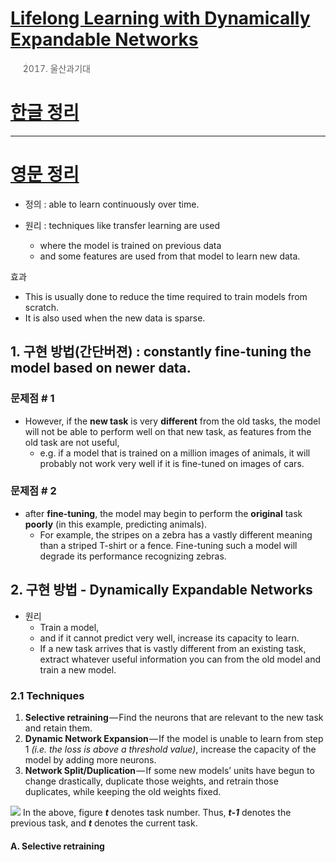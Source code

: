 # [Lifelong Learning with Dynamically Expandable Networks](https://arxiv.org/pdf/1708.01547v2.pdf)

 
 > 2017. 울산과기대





# [한글 정리](https://excelsior-cjh.tistory.com/190)


---



# [영문 정리 ](https://hackernoon.com/dynamically-expandable-neural-networks-ce75ff2b69cf)

- 정의 : able to learn continuously over time.

- 원리 : techniques like transfer learning are used
	- where the model is trained on previous data
	- and some features are used from that model to learn new data. 

효과 
- This is usually done to reduce the time required to train models from scratch. 
- It is also used when the new data is sparse.


## 1. 구현 방법(간단버젼) : constantly fine-tuning the model based on newer data. 

### 문제점 # 1

- However, if the **new task** is very **different** from the old tasks, the model will not be able to perform well on that new task, as features from the old task are not useful, 
	- e.g. if a model that is trained on a million images of animals, it will probably not work very well if it is fine-tuned on images of cars.

### 문제점 # 2 

- after **fine-tuning**, the model may begin to perform the **original** task **poorly** (in this example, predicting animals). 
	- For example, the stripes on a zebra has a vastly different meaning than a striped T-shirt or a fence. Fine-tuning such a model will degrade its performance recognizing zebras.

## 2. 구현 방법 - Dynamically Expandable Networks



- 원리 
	- Train a model, 
	- and if it cannot predict very well, increase its capacity to learn. 
	- If a new task arrives that is vastly different from an existing task, extract whatever useful information you can from the old model and train a new model.


### 2.1 Techniques 

1.  **Selective retraining** — Find the neurons that are relevant to the new task and retain them.
2.  **Dynamic Network Expansion** — If the model is unable to learn from step 1  _(i.e. the loss is above a threshold value)_, increase the capacity of the model by adding more neurons.
3.  **Network Split/Duplication** — If some new models’ units have begun to change drastically, duplicate those weights, and retrain those duplicates, while keeping the old weights fixed.


![](https://i.imgur.com/FgPSPV4.png)
In the above, figure **_t_** denotes task number. Thus, **_t-1_** denotes the previous task, and **_t_** denotes the current task.


#### A. Selective retraining





